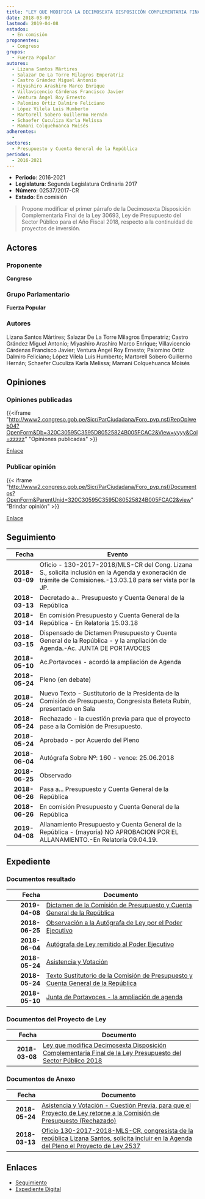 ```yaml
---
title: "LEY QUE MODIFICA LA DECIMOSEXTA DISPOSICIÓN COMPLEMENTARIA FINAL DE LA LEY DE PRESUPUESTO DEL SECTOR PÚBLICO 2018"
date: 2018-03-09
lastmod: 2019-04-08
estados: 
  - En comisión
proponentes: 
  - Congreso
grupos: 
  - Fuerza Popular
autores: 
  - Lizana Santos Mártires
  - Salazar De La Torre Milagros Emperatriz
  - Castro Grández Miguel Antonio
  - Miyashiro Arashiro Marco Enrique
  - Villavicencio Cárdenas Francisco Javier
  - Ventura Ángel Roy Ernesto
  - Palomino Ortiz Dalmiro Feliciano
  - López Vilela Luis Humberto
  - Martorell Sobero Guillermo Hernán
  - Schaefer Cuculiza Karla Melissa
  - Mamani Colquehuanca Moisés
adherentes: 
  - 
sectores: 
  - Presupuesto y Cuenta General de la República
periodos: 
  - 2016-2021
---
```


- **Periodo**: 2016-2021
- **Legislatura**: Segunda Legislatura Ordinaria 2017
- **Número**: 02537/2017-CR
- **Estado**: En comisión

> Propone modificar el primer párrafo de la Decimosexta Disposición Complementaria Final de la Ley 30693, Ley de Presupuesto del Sector Público para el Año Fiscal 2018, respecto a la continuidad de proyectos de inversión.


## Actores

### Proponente

**Congreso**

### Grupo Parlamentario

**Fuerza Popular**

### Autores

Lizana Santos Mártires; Salazar De La Torre Milagros Emperatriz; Castro Grández Miguel Antonio; Miyashiro Arashiro Marco Enrique; Villavicencio Cárdenas Francisco Javier; Ventura Ángel Roy Ernesto; Palomino Ortiz Dalmiro Feliciano; López Vilela Luis Humberto; Martorell Sobero Guillermo Hernán; Schaefer Cuculiza Karla Melissa; Mamani Colquehuanca Moisés


## Opiniones

### Opiniones publicadas

{{<iframe "http://www2.congreso.gob.pe/Sicr/ParCiudadana/Foro_pvp.nsf/RepOpiweb04?OpenForm&Db=320C30595C3595D80525824B005FCAC2&View=yyyy&Col=zzzzz" "Opiniones publicadas" >}}

[Enlace](http://www2.congreso.gob.pe/Sicr/ParCiudadana/Foro_pvp.nsf/RepOpiweb04?OpenForm&Db=320C30595C3595D80525824B005FCAC2&View=yyyy&Col=zzzzz)
### Publicar opinión

{{< iframe "http://www2.congreso.gob.pe/Sicr/ParCiudadana/Foro_pvp.nsf/Documentos?OpenForm&ParentUnid=320C30595C3595D80525824B005FCAC2&view" "Brindar opinión" >}}

[Enlace](http://www2.congreso.gob.pe/Sicr/ParCiudadana/Foro_pvp.nsf/Documentos?OpenForm&ParentUnid=320C30595C3595D80525824B005FCAC2&view)

## Seguimiento

| Fecha | Evento |
|------:|--------|
| **2018-03-09** | Oficio - 130-2017-2018/MLS-CR del Cong. Lizana S., solicita inclusión en la Agenda y exoneración de trámite de Comisiones.-13.03.18 para ser vista por la JP.|
| **2018-03-13** | Decretado a... Presupuesto y Cuenta General de la República|
| **2018-03-14** | En comisión Presupuesto y Cuenta General de la República - En Relatoría 15.03.18|
| **2018-03-15** | Dispensado de Dictamen Presupuesto y Cuenta General de la República - y la ampliación de Agenda.-Ac. JUNTA DE PORTAVOCES|
| **2018-05-10** | Ac.Portavoces - acordó la ampliación de Agenda|
| **2018-05-24** | Pleno (en debate)|
| **2018-05-24** | Nuevo Texto - Sustitutorio de la Presidenta de la Comisión de Presupuesto, Congresista Beteta Rubín, presentado en Sala|
| **2018-05-24** | Rechazado - la cuestión previa para que el proyecto pase a la Comisión de Presupuesto.|
| **2018-05-24** | Aprobado - por Acuerdo del Pleno|
| **2018-06-04** | Autógrafa Sobre Nº: 160 - vence: 25.06.2018|
| **2018-06-25** | Observado|
| **2018-06-26** | Pasa a... Presupuesto y Cuenta General de la República|
| **2018-06-26** | En comisión Presupuesto y Cuenta General de la República|
| **2019-04-08** | Allanamiento Presupuesto y Cuenta General de la República - (mayoría) NO APROBACION POR EL ALLANAMIENTO.-En Relatoría 09.04.19.|


## Expediente


### Documentos resultado

| Fecha | Documento |
|------:|--------|
| **2019-04-08** | [Dictamen de la Comisión de Presupuesto y Cuenta General de la República](http://www.leyes.congreso.gob.pe/Documentos/2016_2021/Dictamenes/Proyectos_de_Ley/02537DC17MAY20190408.pdf) |
| **2018-06-25** | [Observación a la Autógrafa de Ley por el Poder Ejecutivo](http://www.leyes.congreso.gob.pe/Documentos/2016_2021/Observacion_a_la_Autografa/OBAU0253720180625.pdf) |
| **2018-06-04** | [Autógrafa de Ley remitido al Poder Ejecutivo](http://www.leyes.congreso.gob.pe/Documentos/2016_2021/Autografas/Ley_y_de_Resolucion_Legislativa/AU0253720180604.pdf) |
| **2018-05-24** | [Asistencia y Votación](http://www.leyes.congreso.gob.pe/Documentos/2016_2021/Asistencia_y_Votacion/Proyectos_de_Ley/AV0253720180524.pdf) |
| **2018-05-24** | [Texto Sustitutorio de la Comisión de Presupuesto y Cuenta General de la República](http://www.leyes.congreso.gob.pe/Documentos/2016_2021/Texto_Sustitutorio/Proyectos_de_Ley/TS0253720180524..PDF) |
| **2018-05-10** | [Junta de Portavoces - la ampliación de agenda](http://www.leyes.congreso.gob.pe/Documentos/2016_2021/Acuerdos/Junta_Portavoces/AJP0253720180510.pdf) |

### Documentos del Proyecto de Ley

| Fecha | Documento |
|------:|--------|
| **2018-03-08** | [Ley que modifica Decimosexta Disposición Complementaria Final de la Ley Presupuesto del Sector Público 2018](http://www.leyes.congreso.gob.pe/Documentos/2016_2021/Proyectos_de_Ley_y_de_Resoluciones_Legislativas/PL0253720180309..PDF) |

### Documentos de Anexo

| Fecha | Documento |
|------:|--------|
| **2018-05-24** | [Asistencia y Votación - Cuestión Previa, para que el Proyecto de Ley retorne a la Comisión de Presupuesto (Rechazado)](http://www.leyes.congreso.gob.pe/Documentos/2016_2021/Asistencia_y_Votacion/Proyectos_de_Ley/AVCP0253720180524.pdf) |
| **2018-03-13** | [Oficio 130-2017-2018-MLS-CR, congresista de la república Lizana Santos, solicita incluir en la Agenda del Pleno el Proyecto de Ley 2537](http://www.leyes.congreso.gob.pe/Documentos/2016_2021/Oficios/Congresistas/OFICIO-130-2017-2018-MLS-CR.PDF) |

## Enlaces 

- [Seguimiento](http://www2.congreso.gob.pe/Sicr/TraDocEstProc/CLProLey2016.nsf/f7fff46988ca05b1052578e100829cc7/7b4c3deaf003f6fd0525824b006f6885?OpenDocument)
- [Expediente Digital](http://www2.congreso.gob.pe/Sicr/TraDocEstProc/CLProLey2016.nsf/f7fff46988ca05b1052578e100829cc7/7b4c3deaf003f6fd0525824b006f6885?OpenDocument&Click=05257FB7005EB655.eb71d0cf91d8294e05256cdf006b5706/$Body/0.1C6C)
